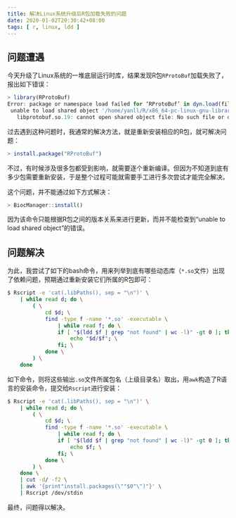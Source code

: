 ```yaml
---
title: 解决Linux系统升级后R包加载失败的问题
date: 2020-01-02T20:30:42+08:00
tags: [ r, linux, ldd ]
---
```


## 问题遭遇

今天升级了Linux系统的一堆底层运行时库，结果发现R包`RProtoBuf`加载失败了，报出如下错误：

```r
> library(RProtoBuf)
Error: package or namespace load failed for ‘RProtoBuf’ in dyn.load(file, DLLpath = DLLpath, ...):
 unable to load shared object '/home/yanll/R/x86_64-pc-linux-gnu-library/3.6/RProtoBuf/libs/RProtoBuf.so':
   libprotobuf.so.19: cannot open shared object file: No such file or directory
```

过去遇到这种问题时，我通常的解决方法，就是重新安装相应的R包，就可解决问题：

```r
> install.package("RProtoBuf")
```

不过，有时候涉及很多包都受到影响，就需要逐个重新编译。但因为不知道到底有多少包需要重新安装，于是整个过程可能就需要手工进行多次尝试才能完全解决。

这个问题，并不能通过如下方式解决：

```r
> BiocManager::install()
```

因为该命令只能根据R包之间的版本关系来进行更新，而并不能检查到“unable to load shared object”的错误。

## 问题解决

为此，我尝试了如下的bash命令，用来列举到底有哪些动态库（`*.so`文件）出现了依赖问题，预期通过重新安装它们所属的R包即可：

```sh
$ Rscript -e 'cat(.libPaths(), sep = "\n")' \
    | while read d; do \
        ( \
            cd $d; \
            find -type f -name '*.so' -executable \
                | while read f; do \
                if [ "$(ldd $f | grep "not found" | wc -l)" -gt 0 ]; then \
                    echo "$d/$f"; \
                fi; \
            done \
        ) \
    done
```

如下命令，则将这些输出`.so`文件所属包名（上级目录名）取出，用`awk`构造了R语言的安装命令，提交给`Rscript`进行安装：

```sh
$ Rscript -e 'cat(.libPaths(), sep = "\n")' \
    | while read d; do \
        ( \
            cd $d; \
            find -type f -name '*.so' -executable \
                | while read f; do \
                if [ "$(ldd $f | grep "not found" | wc -l)" -gt 0 ]; then \
                    echo $f; \
                fi; \
            done \
        ) \
    done \
    | cut -d/ -f2 \
    | awk '{print"install.packages(\""$0"\")"}' \
    | Rscript /dev/stdin
```

最终，问题得以解决。
